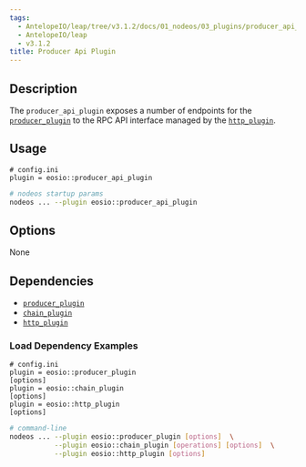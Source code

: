 ```yaml
---
tags:
  - AntelopeIO/leap/tree/v3.1.2/docs/01_nodeos/03_plugins/producer_api_plugin/index.md
  - AntelopeIO/leap
  - v3.1.2
title: Producer Api Plugin
---
```

## Description

The `producer_api_plugin` exposes a number of endpoints for the [`producer_plugin`](../producer_plugin/index.md) to the RPC API interface managed by the [`http_plugin`](../http_plugin/index.md).

## Usage

```console
# config.ini
plugin = eosio::producer_api_plugin
```
```sh
# nodeos startup params
nodeos ... --plugin eosio::producer_api_plugin
```

## Options

None

## Dependencies

* [`producer_plugin`](../producer_plugin/index.md)
* [`chain_plugin`](../chain_plugin/index.md)
* [`http_plugin`](../http_plugin/index.md)

### Load Dependency Examples

```console
# config.ini
plugin = eosio::producer_plugin
[options]
plugin = eosio::chain_plugin
[options]
plugin = eosio::http_plugin
[options]
```
```sh
# command-line
nodeos ... --plugin eosio::producer_plugin [options]  \
           --plugin eosio::chain_plugin [operations] [options]  \
           --plugin eosio::http_plugin [options]
```
